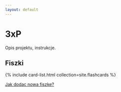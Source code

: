 ```yaml
---
layout: default
---
```


3xP
===
Opis projektu, instrukcje.

Fiszki
---
{% include card-list.html collection=site.flashcards %}


[Jak dodac nowa fiszke?](./pages/new-flashcard.html)
